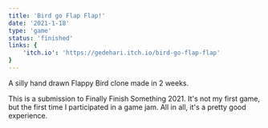 ```yaml
---
title: 'Bird go Flap Flap!'
date: '2021-1-18'
type: 'game'
status: 'finished'
links: {
    'itch.io': 'https://gedehari.itch.io/bird-go-flap-flap'
}
---
```


A silly hand drawn Flappy Bird clone made in 2 weeks.

This is a submission to Finally Finish Something 2021. It's not my first game, but the first time I participated in a game jam. All in all, it's a pretty good experience.